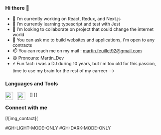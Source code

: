 ### Hi there 👋

- 🔭 I’m currently working on React, Redux, and Next.js
- 🌱 I’m currently learning typescript and test with Jest
- 👯 I’m looking to collaborate on project that could change the internet world
- 💬 You can ask me to build websites and applications, i'm open to any contracts 
- 📫 You can reach me on my mail : martin.feuillet92@gmail.com
- 😄 Pronouns: Martin_Dev
- ⚡ Fun fact: i was a DJ during 10 years, but i'm too old for this passion, time to use my brain for the rest of my carreer
-->

### Languages and Tools

[<img align="left" alt="vscode" width="25px" src="https://cdn.jsdelivr.net/gh/devicons/devicon/icons/vscode/vscode-original.svg"  style="padding-right:11px;"/>]
[<img align="left" alt="html" width="25px" src="https://cdn.jsdelivr.net/gh/devicons/devicon/icons/html5/html5-original.svg"  style="padding-right:11px;"/>]

### Connect with me
[![img_contact](



#GH-LIGHT-MODE-ONLY
#GH-DARK-MODE-ONLY

